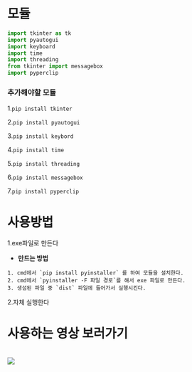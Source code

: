 # 모듈
```python
import tkinter as tk
import pyautogui 
import keyboard
import time 
import threading
from tkinter import messagebox
import pyperclip
```
### 추가해야할 모듈
1.`pip install tkinter`

2.`pip install pyautogui`

3.`pip install keybord`

4.`pip install time`

5.`pip install threading`

6.`pip install messagebox`

7.`pip install pyperclip`

# 사용방법

1.exe파일로 만든다
- **만드는 방법**
 ```
 1. cmd에서 `pip install pyinstaller` 를 하여 모듈을 설치한다.
 2. cmd에서 `pyinstaller -F 파일 경로`를 해서 exe 파일로 만든다.
 3. 생섬된 파일 중 `dist` 파일에 들어가서 실행시킨다.
 ``` 

2.자체 실행한다


<h1>사용하는 영상 보러가기</h1>
<br/>

<a href="https://quema100.github.io/sussypage/">

  <img src="https://img.shields.io/badge/사용하는 영상-181717?style=flat-square&logo=youtube&logoColor=red"/>

</a>
<br/>



